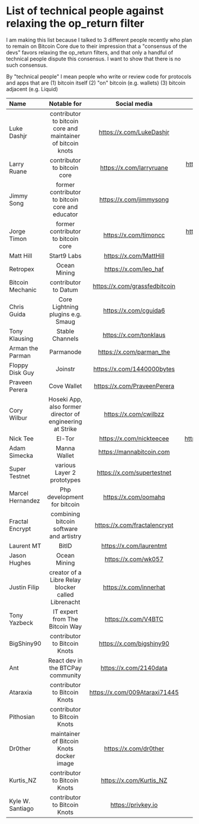 # List of technical people against relaxing the op_return filter

I am making this list because I talked to 3 different people recently who plan to remain on Bitcoin Core due to their impression that a "consensus of the devs" favors relaxing the op_return filters, and that only a handful of technical people dispute this consensus. I want to show that there is no such consensus.

By "technical people" I mean people who write or review code for protocols and apps that are (1) bitcoin itself (2) "on" bitcoin (e.g. wallets) (3) bitcoin adjacent (e.g. Liquid)

| Name | Notable for | Social media | Github | Count |
| :------- | :-------: | :------: | :-------: | -------: |
| Luke Dashjr | contributor to bitcoin core and maintainer of bitcoin knots | https://x.com/LukeDashjr | https://github.com/luke-jr | 1 |
| Larry Ruane | contributor to bitcoin core | https://x.com/larryruane | https://github.com/bitcoin/bitcoin/commits?author=larryruane | 2 |
| Jimmy Song | former contributor to bitcoin core and educator | https://x.com/jimmysong | https://github.com/jimmysong | 3 |
| Jorge Timon | former contributor to bitcoin core | https://x.com/timoncc | https://github.com/bitcoin/bitcoin/commits?author=jtimon | 4 |
| Matt Hill | Start9 Labs | https://x.com/MattHill | https://github.com/MattDHill | 5 |
| Retropex | Ocean Mining | https://x.com/leo_haf | https://github.com/retropex | 6 |
| Bitcoin Mechanic | contributor to Datum | https://x.com/grassfedbitcoin | https://github.com/BitcoinMechanic | 7 |
| Chris Guida | Core Lightning plugins e.g. Smaug | https://x.com/cguida6 | https://github.com/chrisguida | 8 |
| Tony Klausing | Stable Channels | https://x.com/tonklaus | https://github.com/toneloc | 9 |
| Arman the Parman | Parmanode | https://x.com/parman_the | https://github.com/ArmanTheParman | 10 |
| Floppy Disk Guy | Joinstr | https://x.com/1440000bytes | https://github.com/1440000bytes | 11 |
| Praveen Perera | Cove Wallet | https://x.com/PraveenPerera | https://github.com/praveenperera | 12 |
| Cory Wilbur | Hoseki App, also former director of engineering at Strike | https://x.com/cwilbzz | https://github.com/cwilbur12 | 13 |
| Nick Tee | El-Tor | https://x.com/nickteecee | https://bitbucket.org/eltordev/eltor/src/main/ | 14 |
| Adam Simecka | Manna Wallet | https://mannabitcoin.com | | 15 |
| Super Testnet | various Layer 2 prototypes | https://x.com/supertestnet | https://github.com/supertestnet | 16 |
| Marcel Hernandez | Php development for bitcoin | https://x.com/oomahq | https://github.com/1ma | 17 |
| Fractal Encrypt | combining bitcoin software and artistry | https://x.com/fractalencrypt | https://github.com/fractalencrypt | 18 |
| Laurent MT | BitID | https://x.com/laurentmt | https://github.com/LaurentMT | 19 |
| Jason Hughes | Ocean Mining | https://x.com/wk057 | | 20 |
| Justin Filip | creator of a Libre Relay blocker called Librenacht | https://x.com/innerhat | https://github.com/justinfilip | 21 |
| Tony Yazbeck | IT expert from The Bitcoin Way | https://x.com/V4BTC | | 23 |
| BigShiny90 | contributor to Bitcoin Knots | https://x.com/bigshiny90 | https://github.com/bigshiny90 | 23 |
| Ant | React dev in the BTCPay community | https://x.com/2140data | https://github.com/2140data | 24 |
| Ataraxia | contributor to Bitcoin Knots | https://x.com/009Ataraxi71445 | https://github.com/ataraxia009 | 25 |
| Pithosian | contributor to Bitcoin Knots | | https://github.com/pithosian | 26 |
| Dr0ther | maintainer of Bitcoin Knots docker image | https://x.com/dr0ther | https://github.com/dr0ther | 27 |
| Kurtis_NZ | contributor to Bitcoin Knots | https://x.com/Kurtis_NZ | https://github.com/KurtisStirling | 28 |
| Kyle W. Santiago | contributor to Bitcoin Knots | https://privkey.io | https://github.com/kwsantiago | 29 |
